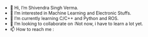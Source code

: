 - 👋 Hi, I’m Shivendra Singh Verma.
- 👀 I’m interested in Machine Learning and Electronic Stuffs.
- 🌱 I’m currently learning C/C++ and Python and ROS.
- 💞️ I’m looking to collaborate on :Not now, i have to learn a lot yet.
- 📫 How to reach me : 

<!---
ShivamV-Dev/ShivamV-Dev is a ✨ special ✨ repository because its `README.md` (this file) appears on your GitHub profile.
You can click the Preview link to take a look at your changes.
--->
